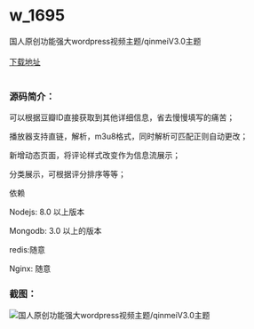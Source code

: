 # w_1695
国人原创功能强大wordpress视频主题/qinmeiV3.0主题
<br/></br>
[下载地址](https://www.uuid2.com/1695.html "下载地址")
<br/></br>
<h3>源码简介：</h3>
<p>可以根据豆瓣ID直接获取到其他详细信息，省去慢慢填写的痛苦；<p>
<p>播放器支持直链，解析，m3u8格式，同时解析可匹配正则自动更改；<p>
<p>新增动态页面，将评论样式改变作为信息流展示；<p>
<p>分类展示，可根据评分排序等等；<p>
<p>依赖<p>
<p>Nodejs: 8.0 以上版本<p>
<p>Mongodb: 3.0 以上的版本<p>
<p>redis:随意<p>
<p>Nginx: 随意<p>
<h3>截图：</h3>
<img src="https://www.uuid2.com/wp-content/uploads/img/202110/678a886511.jpg" alt="国人原创功能强大wordpress视频主题/qinmeiV3.0主题">
